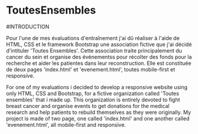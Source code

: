# ToutesEnsembles

#INTRODUCTION
 
Pour l'une de mes évaluations d'entraînement j'ai dû réaliser à l'aide de HTML, CSS et le framework Bootstrap une association fictive que j'ai décidé d'intituler 'Toutes Ensembles'. Cette association traite principalement du cancer du sein et organise des événementss pour récolter des fonds pour la recherche et aider les patientes dans leur reconstruction. Elle est constituée de deux pages 'index.html' et 'evenement.html', toutes mobile-first et responsive.


For one of my evaluations i decided to develop a responsive website using only HTML, CSS and Bootstrap,  for a fictive organization called 'Toutes ensembles' that i made up. This organization is entirely devoted to fight breast cancer and organise events to get donations for the medical research and help patients to rebuild themselves as they were originally. My project is made of two page, one called 'index.html' and one another called 'evenement.html', all mobile-first and responsive.



